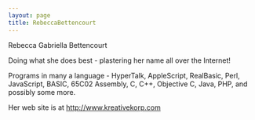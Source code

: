 ```yaml
---
layout: page
title: RebeccaBettencourt
---
```


Rebecca Gabriella Bettencourt

Doing what she does best - plastering her name all over the Internet!

Programs in many a language - HyperTalk, AppleScript, RealBasic, Perl, JavaScript, BASIC, 65C02 Assembly, C, C++, Objective C, Java, PHP, and possibly some more.

Her web site is at http://www.kreativekorp.com

